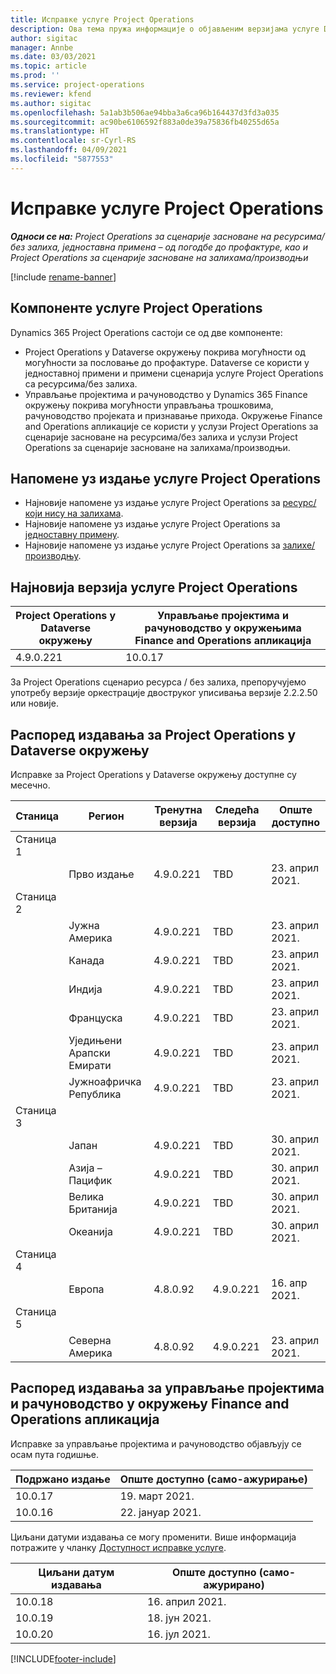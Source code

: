 ```yaml
---
title: Исправке услуге Project Operations
description: Ова тема пружа информације о објављеним верзијама услуге Dynamics 365 Project Operations.
author: sigitac
manager: Annbe
ms.date: 03/03/2021
ms.topic: article
ms.prod: ''
ms.service: project-operations
ms.reviewer: kfend
ms.author: sigitac
ms.openlocfilehash: 5a1ab3b506ae94bba3a6ca96b164437d3fd3a035
ms.sourcegitcommit: ac90be6106592f883a0de39a75836fb40255d65a
ms.translationtype: HT
ms.contentlocale: sr-Cyrl-RS
ms.lasthandoff: 04/09/2021
ms.locfileid: "5877553"
---
```

# <a name="project-operations-updates"></a>Исправке услуге Project Operations

_**Односи се на:** Project Operations за сценарије засноване на ресурсима/без залиха, једноставна примена – од погодбе до профактуре, као и Project Operations за сценарије засноване на залихама/производњи_

[!include [rename-banner](~/includes/cc-data-platform-banner.md)]

## <a name="project-operations-components"></a>Компоненте услуге Project Operations

Dynamics 365 Project Operations састоји се од две компоненте:

- Project Operations у Dataverse окружењу покрива могућности од могућности за пословање до профактуре. Dataverse се користи у једноставној примени и примени сценарија услуге Project Operations са ресурсима/без залиха.
- Управљање пројектима и рачуноводство у Dynamics 365 Finance окружењу покрива могућности управљања трошковима, рачуноводство пројеката и признавање прихода. Окружење Finance and Operations апликације се користи у услузи Project Operations за сценарије засноване на ресурсима/без залиха и услузи Project Operations за сценарије засноване на залихама/производњи.

## <a name="project-operations-release-notes"></a>Напомене уз издање услуге Project Operations
- Најновије напомене уз издање услуге Project Operations за [ресурс/који нису на залихама](whats-new-apr-2021-resource-based.md).
- Најновије напомене уз издање услуге Project Operations за [једноставну примену](../pro/whats-new/whats-new-apr-2021-lite.md).
- Најновије напомене уз издање услуге Project Operations за [залихе/производњу](../prod-pma/whats-new/whats-new-mar-2021-stocked.md).

## <a name="project-operations-latest-version"></a>Најновија верзија услуге Project Operations

| Project Operations у Dataverse окружењу | Управљање пројектима и рачуноводство у окружењима Finance and Operations апликација | 
| --- | --- |
| 4.9.0.221 | 10.0.17 |

За Project Operations сценарио ресурса / без залиха, препоручујемо употребу верзије оркестрације двоструког уписивања верзије 2.2.2.50 или новије.

## <a name="release-schedule-for-project-operations-on-dataverse-environment"></a>Распоред издавања за Project Operations у Dataverse окружењу

Исправке за Project Operations у Dataverse окружењу доступне су месечно. 

| Станица   | Регион        | Тренутна верзија | Следећа верзија | Опште доступно |
|-----------|---------------|-----------------|--------------|---------------------|
| Станица 1 |   &nbsp;      |    &nbsp;       | &nbsp;       |      &nbsp;         |
|   &nbsp;  | Прво издање |  4.9.0.221       | TBD     | 23. април 2021.           |
| Станица 2 |   &nbsp;      |    &nbsp;       | &nbsp;       |      &nbsp;         |
|   &nbsp;  | Јужна Америка |  4.9.0.221       | TBD     | 23. април 2021.           |
|    &nbsp; | Канада        |  4.9.0.221       | TBD     | 23. април 2021.           |
|   &nbsp;  | Индија         |  4.9.0.221       | TBD     | 23. април 2021.           |
|   &nbsp;  | Француска         |  4.9.0.221       | TBD     | 23. април 2021.           |
|   &nbsp;  | Уједињени Арапски Емирати         |  4.9.0.221       | TBD     | 23. април 2021.           |
|   &nbsp;  | Јужноафричка Република         |  4.9.0.221       | TBD     | 23. април 2021.           |
| Станица 3  |      &nbsp;   |     &nbsp;      |     &nbsp;   |      &nbsp;         |
|   &nbsp;  | Јапан         |  4.9.0.221       | TBD     | 30. април 2021.           |
|   &nbsp;  | Азија – Пацифик  |  4.9.0.221       | TBD     | 30. април 2021.           |
|   &nbsp;  | Велика Британија |  4.9.0.221       | TBD     | 30. април 2021.           |
|   &nbsp;  | Океанија       |  4.9.0.221       | TBD     | 30. април 2021.           |
| Станица 4 |     &nbsp;    |     &nbsp;      |     &nbsp;   |      &nbsp;         |
|   &nbsp;  | Европа        |  4.8.0.92       | 4.9.0.221     | 16. апр 2021.           |
| Станица 5 |     &nbsp;    |     &nbsp;      |     &nbsp;   |      &nbsp;         |
|   &nbsp;  | Северна Америка |  4.8.0.92       | 4.9.0.221     | 23. април 2021.           |

## <a name="release-schedule-for-project-management-and-accounting-in-the-finance-and-operations-apps-environment"></a>Распоред издавања за управљање пројектима и рачуноводство у окружењу Finance and Operations апликација

Исправке за управљање пројектима и рачуноводство објављују се осам пута годишње.

| Подржано издање | Опште доступно (само-ажурирање) |
| --- | --- |
| 10.0.17 | 19. март 2021. |
| 10.0.16 | 22. јануар 2021. |


Циљани датуми издавања се могу променити. Више информација потражите у чланку [Доступност исправке услуге](https://docs.microsoft.com/dynamics365/fin-ops-core/fin-ops/get-started/public-preview-releases?toc=/dynamics365/finance/toc.json).

| Циљани датум издавања | Опште доступно (само-ажурирано) |
| --- | --- |
| 10.0.18 | 16. април 2021. |
| 10.0.19 | 18. јун 2021. |
| 10.0.20 | 16. јул 2021. |


[!INCLUDE[footer-include](../includes/footer-banner.md)]
